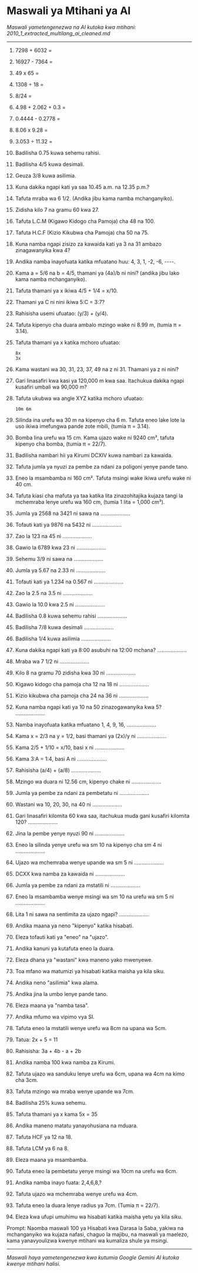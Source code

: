 # Maswali ya Mtihani ya AI
*Maswali yametengenezwa na AI kutoka kwa mtihani: 2010_1_extracted_multilang_ai_cleaned.md*

---

1.  7298 + 6032 =
2.  16927 - 7364 =
3.  49 x 65 =
4.  1308 ÷ 18 =
5.  8/24 =
6.  4.98 + 2.062 + 0.3 =
7.  0.4444 - 0.2778 =
8.  8.06 x 9.28 =
9.  3.053 ÷ 11.32 =
10. Badilisha 0.75 kuwa sehemu rahisi.
11. Badilisha 4/5 kuwa desimali.
12. Geuza 3/8 kuwa asilimia.
13. Kuna dakika ngapi kati ya saa 10.45 a.m. na 12.35 p.m.?
14. Tafuta mraba wa 6 1/2. (Andika jibu kama namba mchanganyiko).
15. Zidisha kilo 7 na gramu 60 kwa 27.
16. Tafuta L.C.M (Kigawo Kidogo cha Pamoja) cha 48 na 100.
17. Tafuta H.C.F (Kizio Kikubwa cha Pamoja) cha 50 na 75.
18. Kuna namba ngapi zisizo za kawaida kati ya 3 na 31 ambazo zinagawanyika kwa 4?
19. Andika namba inayofuata katika mfuatano huu: 4, 3, 1, -2, -6, ----.
20. Kama a = 5/6 na b = 4/5, thamani ya (4a)/b ni nini? (andika jibu lako kama namba mchanganyiko).
21. Tafuta thamani ya x ikiwa 4/5 + 1/4 = x/10.
22. Thamani ya C ni nini ikiwa 5:C = 3:7?
23. Rahisisha usemi ufuatao: (y/3) + (y/4).
24. Tafuta kipenyo cha duara ambalo mzingo wake ni 8.99 m, (tumia π = 3.14).
25. Tafuta thamani ya x katika mchoro ufuatao:

    ```
    8x
    3x
    ```
26. Kama wastani wa 30, 31, 23, 37, 49 na z ni 31. Thamani ya z ni nini?
27. Gari linasafiri kwa kasi ya 120,000 m kwa saa. Itachukua dakika ngapi kusafiri umbali wa 90,000 m?
28. Tafuta ukubwa wa angle XYZ katika mchoro ufuatao:

    ```
    10m 6m
    ```
29. Silinda ina urefu wa 30 m na kipenyo cha 6 m. Tafuta eneo lake lote la uso ikiwa imefungwa pande zote mbili, (tumia π = 3.14).
30. Bomba lina urefu wa 15 cm. Kama ujazo wake ni 9240 cm³, tafuta kipenyo cha bomba, (tumia π = 22/7).
31. Badilisha nambari hii ya Kirumi DCXIV kuwa nambari za kawaida.
32. Tafuta jumla ya nyuzi za pembe za ndani za poligoni yenye pande tano.
33. Eneo la msambamba ni 160 cm². Tafuta msingi wake ikiwa urefu wake ni 40 cm.
34. Tafuta kiasi cha mafuta ya taa katika lita zinazohitajika kujaza tangi la mchemraba lenye urefu wa 160 cm, (tumia 1 lita = 1,000 cm³).
35. Jumla ya 2568 na 3421 ni sawa na ....................
36. Tofauti kati ya 9876 na 5432 ni ....................
37. Zao la 123 na 45 ni ....................
38. Gawio la 6789 kwa 23 ni ....................
39. Sehemu 3/9 ni sawa na ....................
40. Jumla ya 5.67 na 2.33 ni ....................
41. Tofauti kati ya 1.234 na 0.567 ni ....................
42. Zao la 2.5 na 3.5 ni ....................
43. Gawio la 10.0 kwa 2.5 ni ....................
44. Badilisha 0.8 kuwa sehemu rahisi ....................
45. Badilisha 7/8 kuwa desimali ....................
46. Badilisha 1/4 kuwa asilimia ....................
47. Kuna dakika ngapi kati ya 8:00 asubuhi na 12:00 mchana? ....................
48. Mraba wa 7 1/2 ni ....................
49. Kilo 8 na gramu 70 zidisha kwa 30 ni ....................
50. Kigawo kidogo cha pamoja cha 12 na 18 ni ....................
51. Kizio kikubwa cha pamoja cha 24 na 36 ni ....................
52. Kuna namba ngapi kati ya 10 na 50 zinazogawanyika kwa 5? ....................
53. Namba inayofuata katika mfuatano 1, 4, 9, 16, ....................
54. Kama x = 2/3 na y = 1/2, basi thamani ya (2x)/y ni ....................
55. Kama 2/5 + 1/10 = x/10, basi x ni ....................
56. Kama 3:A = 1:4, basi A ni ....................
57. Rahisisha (a/4) + (a/8) ....................
58. Mzingo wa duara ni 12.56 cm, kipenyo chake ni ....................
59. Jumla ya pembe za ndani za pembetatu ni ....................
60. Wastani wa 10, 20, 30, na 40 ni ....................
61. Gari linasafiri kilomita 60 kwa saa, itachukua muda gani kusafiri kilomita 120? ....................
62. Jina la pembe yenye nyuzi 90 ni ....................
63. Eneo la silinda yenye urefu wa sm 10 na kipenyo cha sm 4 ni ....................
64. Ujazo wa mchemraba wenye upande wa sm 5 ni ....................
65. DCXX kwa namba za kawaida ni ....................
66. Jumla ya pembe za ndani za mstatili ni ....................
67. Eneo la msambamba wenye msingi wa sm 10 na urefu wa sm 5 ni ....................
68. Lita 1 ni sawa na sentimita za ujazo ngapi? ....................
69. Andika maana ya neno "kipenyo" katika hisabati.
70. Eleza tofauti kati ya "eneo" na "ujazo".
71. Andika kanuni ya kutafuta eneo la duara.
72. Eleza dhana ya "wastani" kwa maneno yako mwenyewe.
73. Toa mfano wa matumizi ya hisabati katika maisha ya kila siku.
74. Andika neno "asilimia" kwa alama.
75. Andika jina la umbo lenye pande tano.
76. Eleza maana ya "namba tasa".
77. Andika mfumo wa vipimo vya SI.
78. Tafuta eneo la mstatili wenye urefu wa 8cm na upana wa 5cm.
79. Tatua: 2x + 5 = 11
80. Rahisisha: 3a + 4b - a + 2b
81. Andika namba 100 kwa namba za Kirumi.
82. Tafuta ujazo wa sanduku lenye urefu wa 6cm, upana wa 4cm na kimo cha 3cm.
83. Tafuta mzingo wa mraba wenye upande wa 7cm.
84. Badilisha 25% kuwa sehemu.
85. Tafuta thamani ya x kama 5x = 35
86. Andika maneno matatu yanayohusiana na mduara.
87. Tafuta HCF ya 12 na 18.
88. Tafuta LCM ya 6 na 8.
89. Eleza maana ya msambamba.
90. Tafuta eneo la pembetatu yenye msingi wa 10cm na urefu wa 6cm.
91. Andika namba inayo fuata: 2,4,6,8,?
92. Tafuta ujazo wa mchemraba wenye urefu wa 4cm.
93. Tafuta eneo la duara lenye radius ya 7cm. (Tumia π = 22/7).
94. Eleza kwa ufupi umuhimu wa hisabati katika maisha yetu ya kila siku.

Prompt: Naomba maswali 100 ya Hisabati kwa Darasa la Saba, yakiwa na mchanganyiko wa kujaza nafasi, chaguo la majibu, na maswali ya maelezo, kama yanavyoulizwa kwenye mtihani wa kumaliza shule ya msingi.

---
*Maswali haya yametengenezwa kwa kutumia Google Gemini AI kutoka kwenye mtihani halisi.*
